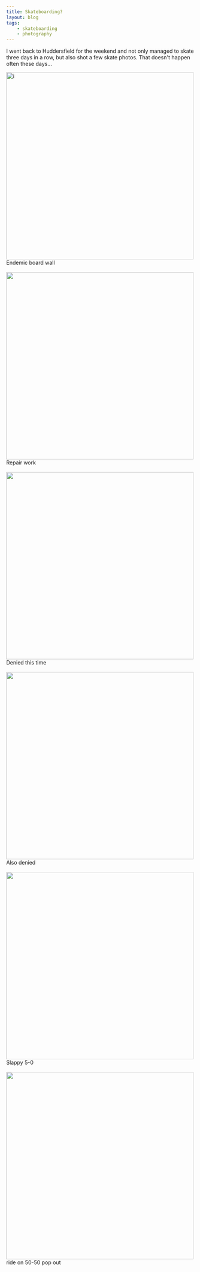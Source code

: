 ```yaml
---
title: Skateboarding?
layout: blog
tags:
    - skateboarding
    - photography
---
```


I went back to Huddersfield for the weekend and not only managed to skate three days in a row, but also shot a few skate photos. That doesn't happen often these days...

<img src="{{ site.baseurl }}/images/2015/05/25/DSCF3593.jpg" width="500" alt="i" />

<div class="nav_text">Endemic board wall</div>

<br />

<img src="{{ site.baseurl }}/images/2015/05/25/DSCF3624.jpg" width="500" alt="" />

<div class="nav_text">Repair work</div>

<br />

<img src="{{ site.baseurl }}/images/2015/05/25/DSCF3637.jpg" width="500" alt="" />

<div class="nav_text">Denied this time</div>

<br />

<img src="{{ site.baseurl }}/images/2015/05/25/DSCF3645.jpg" width="500" alt="" />

<div class="nav_text">Also denied</div>

<br />

<img src="{{ site.baseurl }}/images/2015/05/25/DSCF3648.jpg" width="500" alt="" />

<div class="nav_text">Slappy 5-0</div>

<br />

<img src="{{ site.baseurl }}/images/2015/05/25/DSCF3654.jpg" width="500" alt="" />

<div class="nav_text">ride on 50-50 pop out</div>

<br />


